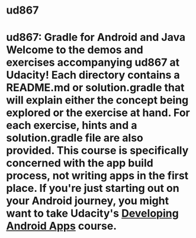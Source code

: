 # ud867
# ud867: Gradle for Android and Java  Welcome to the demos and exercises accompanying ud867 at Udacity!  Each directory contains a README.md or solution.gradle that will explain either the concept being explored or the exercise at hand. For each exercise, hints and a solution.gradle file are also provided.  This course is specifically concerned with the app build process, not writing apps in the first place. If you're just starting out on your Android journey, you might want to take Udacity's [Developing Android Apps](https://www.udacity.com/course/ud853) course.
